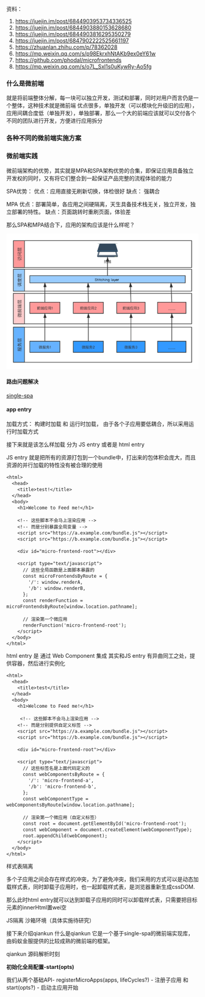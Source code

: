 <!--
 * @Date: 2020-09-29 16:55:40
 * @LastEditors: hu.wenjun
 * @LastEditTime: 2020-09-30 10:14:48
-->
资料：
1. https://juejin.im/post/6844903953734336525
2. https://juejin.im/post/6844903880153628680
3. https://juejin.im/post/6844903816295350279
4. https://juejin.im/post/6847902222525661197
5. https://zhuanlan.zhihu.com/p/78362028
6. https://mp.weixin.qq.com/s/p98EkrxhNtAKb9ex0eY61w
7. https://github.com/phodal/microfrontends
8. https://mp.weixin.qq.com/s/o7L_Sxl1s0uKywRy-Ao5fg
   
### 什么是微前端

就是将前端整体分解，每一块可以独立开发，测试和部署，同时对用户而言仍是一个整体，这种技术就是微前端
优点很多，单独开发（可以模块化升级旧的应用），应用间耦合度低（单独开发），单独部署，那么一个大的前端应该就可以交付各个不同的团队进行开发，方便进行应用拆分

### 各种不同的微前端实施方案


### 微前端实践

微前端架构的优势，其实就是MPA和SPA架构优势的合集，即保证应用具备独立开发权的同时，又有将它们整合到一起保证产品完整的流程体验的能力

SPA优势：
优点：应用直接无刷新切换，体检很好
缺点： 强耦合

MPA
优点：部署简单，各应用之间硬隔离，天生具备技术栈无关，独立开发，独立部署的特性。
缺点：页面跳转时重刷页面，体验差

那么SPA和MPA结合下，应用的架构应该是什么样呢？

![](./微前端架构图.png)

#### 路由问题解决

[single-spa](https://github.com/single-spa/single-spa)

#### app entry

加载方式： 构建时加载 和 运行时加载，
由于各个子应用要低耦合，所以采用运行时加载方式

接下来就是该怎么样加载
分为  JS entry 或者是 html entry 

JS entry 就是把所有的资源打包到一个bundle中，打出来的包体积会庞大，而且资源的并行加载的特性没有被合理的使用
```
<html>
  <head>
    <title>test!</title>
  </head>
  <body>
    <h1>Welcome to Feed me!</h1>

    <!-- 这些脚本不会马上渲染应用 -->
    <!-- 而是分别暴露全局变量 -->
    <script src="https://a.example.com/bundle.js"></script>
    <script src="https://b.example.com/bundle.js"></script>

    <div id="micro-frontend-root"></div>

    <script type="text/javascript">
      // 这些全局函数是上面脚本暴露的
      const microFrontendsByRoute = {
        '/': window.renderA,
        '/b': window.renderB,
      };
      const renderFunction = microFrontendsByRoute[window.location.pathname];

      // 渲染第一个微应用
      renderFunction('micro-frontend-root');
    </script>
  </body>
</html>

```

html entry 是 通过 Web Component 集成
其实和JS entry 有异曲同工之处，提供容器，然后进行实例化
```
<html>
  <head>
    <title>test</title>
  </head>
  <body>
    <h1>Welcome to Feed me!</h1>

     <!-- 这些脚本不会马上渲染应用 -->
    <!-- 而是分别提供自定义标签 -->
    <script src="https://a.example.com/bundle.js"></script>
    <script src="https://b.example.com/bundle.js"></script>

    <div id="micro-frontend-root"></div>

    <script type="text/javascript">
      // 这些标签名是上面代码定义的
      const webComponentsByRoute = {
        '/': 'micro-frontend-a',
        '/b': 'micro-frontend-b',
      };
      const webComponentType = webComponentsByRoute[window.location.pathname];

      // 渲染第一个微应用（自定义标签）
      const root = document.getElementById('micro-frontend-root');
      const webComponent = document.createElement(webComponentType);
      root.appendChild(webComponent);
    </script>
  </body>
</html>

```
样式表隔离

多个子应用之间会存在样式的冲突，为了避免冲突，我们采用的方式可以是动态加载样式表，同时卸载子应用时，也一起卸载样式表，是浏览器重新生成cssDOM.

那么此时html entry就可以达到卸载子应用的同时可以卸载样式表，只需要把目标元素的innerHtml置wei空

JS隔离
沙箱环境（具体实施待研究）

接下来介绍qiankun
什么是qiankun 它是一个基于single-spa的微前端实现库，由蚂蚁金服提供的比较成熟的微前端的框架。

qiankun 源码解析时刻

<strong>初始化全局配置-start(opts)</strong>

我们从两个基础API- registerMicroApps(apps, lifeCycles?) - 注册子应用 和 start(opts?) - 启动主应用开始 
